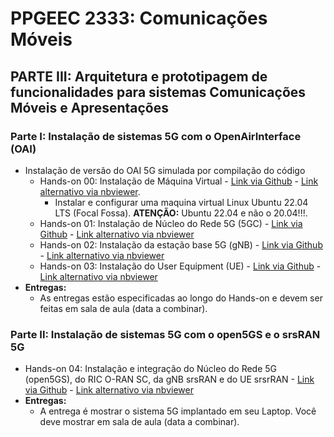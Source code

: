# PPGEEC 2333: Comunicações Móveis

## PARTE III: Arquitetura e prototipagem de funcionalidades para sistemas Comunicações Móveis e Apresentações

### Parte I: Instalação de sistemas 5G com o OpenAirInterface (OAI)
   - Instalação de versão do OAI 5G simulada por compilação do código
      - Hands-on 00: Instalação de Máquina Virtual - [Link via Github](https://github.com/vicentesousa/PPGEEC_2333/tree/main/howtos/H00_VM_VBox.ipynb) - [Link alternativo via nbviewer](https://github.com/vicentesousa/PPGEEC_2333/tree/main/howtos/H00_VM_VBox.ipynb). 
         - Instalar e configurar uma maquina virtual Linux Ubuntu 22.04 LTS (Focal Fossa). **ATENÇÃO:** Ubuntu 22.04 e não o 20.04!!!.
      - Hands-on 01: Instalação de Núcleo do Rede 5G (5GC) - [Link via Github](https://github.com/vicentesousa/PPGEEC_2333/tree/main/howtos/H01_5GCore_UNI_III.ipynb) - [Link alternativo via nbviewer](https://github.com/vicentesousa/PPGEEC_2333/tree/main/howtos/H01_5GCore_UNI_III.ipynb)
      - Hands-on 02: Instalação da estação base 5G (gNB) - [Link via Github](https://github.com/vicentesousa/PPGEEC_2333/tree/main/howtos/H02_5G_gNB_UNI_III.ipynb) - [Link alternativo via nbviewer](https://github.com/vicentesousa/PPGEEC_2333/tree/main/howtos/H02_5G_gNB_UNI_III.ipynb)
      - Hands-on 03: Instalação do User Equipment (UE) - [Link via Github](https://github.com/vicentesousa/PPGEEC_2333/blob/main/howtos/H03_5G_UE_UNI_III.ipynb) - [Link alternativo via nbviewer](https://nbviewer.jupyter.org/github/vicentesousa/DCO1020/blob/main/howtos/H03_5G_UE_UNI_III.ipynb)
   - **Entregas:**
      - As entregas estão especificadas ao longo do Hands-on e devem ser feitas em sala de aula (data a combinar).

<!--
### Construção de HOWTOS (Entregas)
   - **Marilia/William:** Configuração e verificação de canal no OAI – Construção de HOWTO baseado em https://gitlab.eurecom.fr/oai/openairinterface5g/-/blob/develop/openair1/SIMULATION/TOOLS/DOC/channel_simulation.md. O tutorial precisa ter no mínimo:
      - Mudança de pathloss e verificação se seu efeito em alguma métrica de rede
      - Mudança da potência do ruído e verificação se seu efeito na constelação do sinal recebido
      - Instruções para instalar a ferramenta "nr-scope constellation tool" e seu uso para analisar as mudanças de potência do ruído
      - Instruções para controle e monitoramento em tempo real (via Telnet)
   - **Jonathas**: Instalação do OAI em Kubernetes - Construção de HOWTO baseado em https://gitlab.eurecom.fr/oai/cn5g/oai-cn5g-fed/-/blob/master/docs/DEPLOY_SA5G_HC.md. O tutorial precisa ter no mínimo:
      - Instruções de como instalar todo o OAI em Kubernetes
      - Checagem se a rede foi implantada corretamente
      - Fazer isso para os três Use Cases
   - **Entregas:**
      - As entregas estão especificadas ao longo do Hands-on e devem ser feitas em sala de aula (data a combinar). Um arquivo .ipynb deve ser produzido para cada tutorial.
   
   - Instalação do OAI em Docker e com múltiplos UEs - Construção de HOWTO baseado em https://gitlab.eurecom.fr/oai/openairinterface5g/-/blob/develop/ci-scripts/yaml_files/5g_rfsimulator/README.md. O tutorial precisa ter no mínimo:
      - Instruções de como instalar todo o OAI em Kubernetes
    
      - https://gitlab.eurecom.fr/oai/cn5g/oai-cn5g-fed/-/blob/master/docs/DEPLOY_SA5G_HC.md
      -    
   -->
### Parte II: Instalação de sistemas 5G com o open5GS e o srsRAN 5G
   - Hands-on 04: Instalação e integração do Núcleo do Rede 5G (open5GS), do RIC O-RAN SC, da gNB srsRAN e do UE srsrRAN - [Link via Github](https://github.com/vicentesousa/PPGEEC_2333/tree/main/howtos/H05_5G_srsRAN_RIC_gNB_UE_UNI_III.ipynb) - [Link alternativo via nbviewer](https://github.com/vicentesousa/PPGEEC_2333/tree/main/howtos/H05_5G_srsRAN_RIC_gNB_UE_UNI_III.ipynb)
   - **Entregas:**
      - A entrega é mostrar o sistema 5G implantado em seu Laptop. Você deve mostrar em sala de aula (data a combinar).
<!--
## PARTE I: Warmup em tecnologias de Comunicações Móveis Contemporâneas
### Apresentações:
   - OPEN-RAN Introduction ([slides](https://github.com/vicentesousa/PPGEEC_2333/tree/main/slides/); [vídeo](https://github.com/vicentesousa/PPGEEC_2333/tree/main/slides/))
   - 5G prototyping tools: OAI ([slides](https://github.com/vicentesousa/PPGEEC_2333/tree/main/slides/); [vídeo](https://github.com/vicentesousa/PPGEEC_2333/tree/main/slides/))
   - 5G prototyping tools: srsRAN ([slides](https://github.com/vicentesousa/PPGEEC_2333/blob/main/slides/srsRAN%20-%20Matheus%20e%20Ricardo.pdf); [vídeo](https://drive.google.com/file/d/1zdIbXCy7g-2vaRk11EU5FE6MtgmAXX_t/view?usp=drive_link))
   - 3GPP Releases 17, 18 e 19 ([slides](https://github.com/vicentesousa/PPGEEC_2333/blob/main/slides/3GPP%20Releases%2017%2C%2018%20e%2019.pdf); [vídeo](https://drive.google.com/file/d/15ZIs2g_15l4eKC23fp3WQibihL4DWmyA/view?usp=drive_link))
   - 6G: iniciativas e visão sobre aplicações e requisitos ([slides](https://github.com/vicentesousa/PPGEEC_2333/tree/main/slides/); [vídeo](https://github.com/vicentesousa/PPGEEC_2333/blob/main/slides/))

## PARTE II: Arquitetura e prototipagem de funcionalidades para sistemas Comunicações Móveis Ciclo de seminários

### Instalação de sistemas 4G e 5G (Discussão em sala sobre como explorar o código ou melhorar nos HOWTOS)
   - Instalação de versão do OAI 5G simulada por compilação do código
      - Hands-on 00: Instalação de Máquina Virtual - [Link via Github](https://github.com/vicentesousa/PPGEEC_2333/tree/main/howtos/H00_VM_VBox.ipynb) - [Link alternativo via nbviewer](https://github.com/vicentesousa/PPGEEC_2333/tree/main/howtos/H00_VM_VBox.ipynb)
      - Hands-on 01: Instalação de Núcleo do Rede 5G (5GC) - [Link via Github](https://github.com/vicentesousa/PPGEEC_2333/tree/main/howtos/H01_5GCore_UNI_III.ipynb) - [Link alternativo via nbviewer](https://github.com/vicentesousa/PPGEEC_2333/tree/main/howtos/H01_5GCore_UNI_III.ipynb)
      - Hands-on 02: Instalação da estação base 5G (gNB) - [Link via Github](https://github.com/vicentesousa/PPGEEC_2333/tree/main/howtos/H02_5G_gNB_UNI_III.ipynb) - [Link alternativo via nbviewer](https://github.com/vicentesousa/PPGEEC_2333/tree/main/howtos/H02_5G_gNB_UNI_III.ipynb)
      - Hands-on 03: Instalação do User Equipment (UE) - [Link via Github](https://github.com/vicentesousa/PPGEEC_2333/blob/main/howtos/H03_5G_UE_UNI_III.ipynb) - [Link alternativo via nbviewer](https://nbviewer.jupyter.org/github/vicentesousa/DCO1020/blob/main/howtos/H03_5G_UE_UNI_III.ipynb)
   - Instalação de versão OAI 5G simulada via imagens Docker [Link via Github](https://github.com/vicentesousa/PPGEEC_2333/tree/main/howtos/H01_5GFast_Deployment_UNI_III.ipynb) - [Link alternativo via nbviewer](https://github.com/vicentesousa/PPGEEC_2333/tree/main/howtos/H01_5GFast_Deployment_UNI_III.ipynb)
   - Instalação de versão OAI 4G simulada (Todos) – [Link via Github](https://github.com/vicentesousa/PPGEEC_2333/blob/main/howtos/H04_4G_EPC.ipynb) - [Link alternativo via nbviewer](https://github.com/vicentesousa/PPGEEC_2333/blob/main/howtos/H04_4G_EPC.ipynb)
   - Instalação de um sistema OAI 5G SA completo (atualizado para a versão mais estável em 05.04.2024) - [Link via Github](https://github.com/vicentesousa/PPGEEC_2333/blob/main/howtos/H01_5G_Complete_Deployment.ipynb)
   - Validação de Instalação de versão mais atualizada do OAI (todos) – HOWTO a ser construído

### Construção de HOWTOS
   - Instalação de versão OAI 4G simulada (Paulo) – Construção de HOWTO
   - Instalação de versão mais atualizada do OAI (Ricardo) – Construção de HOWTO
   - Instalação de 5G com srsRAN simulada (Carlos e Matheus) – Construção de HOWTO
-->
